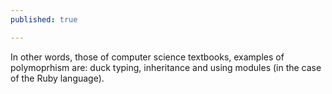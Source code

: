 ```yaml
---
published: true

---
```


In other words, those of computer science textbooks, examples of polymoprhism are: duck typing, inheritance and using modules (in the case of the Ruby language).
